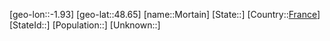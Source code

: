 ﻿---
location: [48.65,-1.93]
type: City
tags:
- geo/City


SpocWebEntityId: 32603
isDeleted: false
confidential: public

---
[geo-lon::-1.93]
[geo-lat::48.65]
[name::Mortain]
[State::]
[Country::[France](geo/Continent/Europe/France.md)]
[StateId::]
[Population::]
[Unknown::]

